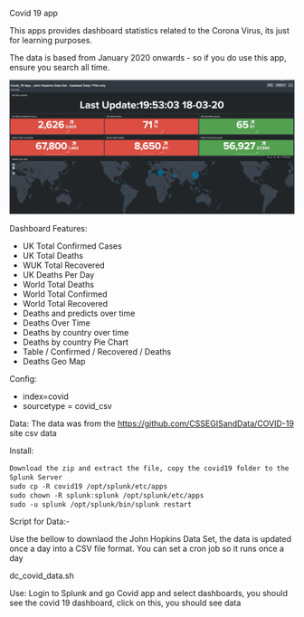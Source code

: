 Covid 19 app 

This apps provides  dashboard statistics related to the Corona Virus, its just for learning purposes. 

The data is based from January 2020 onwards  - so if you do use this app, ensure you search all time. 

![](images/covid_19.JPG)

Dashboard Features:


- UK Total Confirmed Cases
- UK Total Deaths
- WUK Total Recovered
- UK Deaths Per Day
- World Total Deaths
- World Total Confirmed
- World Total Recovered
- Deaths and predicts over time
- Deaths Over Time 
- Deaths by country over time 
- Deaths by country Pie Chart 
- Table / Confirmed / Recovered / Deaths 
- Deaths Geo Map



Config: 
- index=covid
- sourcetype = covid_csv



Data: 
The data was from the https://github.com/CSSEGISandData/COVID-19 site 
csv data 

Install:

    Download the zip and extract the file, copy the covid19 folder to the Splunk Server
    sudo cp -R covid19 /opt/splunk/etc/apps
    sudo chown -R splunk:splunk /opt/splunk/etc/apps
    sudo -u splunk /opt/splunk/bin/splunk restart
	

Script for Data:- 

Use the bellow to downlaod the John Hopkins Data Set, the data is updated once a day into a CSV file format. You can set a cron job so it runs once a day
 
dc_covid_data.sh

Use:
Login to Splunk and go Covid app and select dashboards, you should see the covid 19 dashboard, click on this, you should see data  